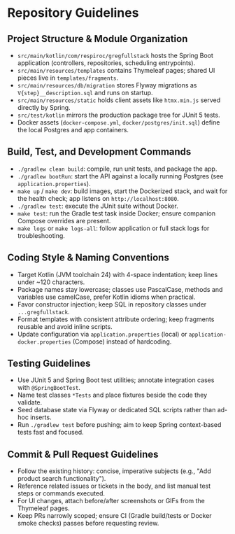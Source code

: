 # Repository Guidelines

## Project Structure & Module Organization
- `src/main/kotlin/com/respiroc/gregfullstack` hosts the Spring Boot application (controllers, repositories, scheduling entrypoints).
- `src/main/resources/templates` contains Thymeleaf pages; shared UI pieces live in `templates/fragments`.
- `src/main/resources/db/migration` stores Flyway migrations as `V{step}__description.sql` and runs on startup.
- `src/main/resources/static` holds client assets like `htmx.min.js` served directly by Spring.
- `src/test/kotlin` mirrors the production package tree for JUnit 5 tests.
- Docker assets (`docker-compose.yml`, `docker/postgres/init.sql`) define the local Postgres and app containers.

## Build, Test, and Development Commands
- `./gradlew clean build`: compile, run unit tests, and package the app.
- `./gradlew bootRun`: start the API against a locally running Postgres (see `application.properties`).
- `make up` / `make dev`: build images, start the Dockerized stack, and wait for the health check; app listens on `http://localhost:8080`.
- `./gradlew test`: execute the JUnit suite without Docker.
- `make test`: run the Gradle test task inside Docker; ensure companion Compose overrides are present.
- `make logs` or `make logs-all`: follow application or full stack logs for troubleshooting.

## Coding Style & Naming Conventions
- Target Kotlin (JVM toolchain 24) with 4-space indentation; keep lines under ~120 characters.
- Package names stay lowercase; classes use PascalCase, methods and variables use camelCase, prefer Kotlin idioms when practical.
- Favor constructor injection; keep SQL in repository classes under `...gregfullstack`.
- Format templates with consistent attribute ordering; keep fragments reusable and avoid inline scripts.
- Update configuration via `application.properties` (local) or `application-docker.properties` (Compose) instead of hardcoding.

## Testing Guidelines
- Use JUnit 5 and Spring Boot test utilities; annotate integration cases with `@SpringBootTest`.
- Name test classes `*Tests` and place fixtures beside the code they validate.
- Seed database state via Flyway or dedicated SQL scripts rather than ad-hoc inserts.
- Run `./gradlew test` before pushing; aim to keep Spring context-based tests fast and focused.

## Commit & Pull Request Guidelines
- Follow the existing history: concise, imperative subjects (e.g., "Add product search functionality").
- Reference related issues or tickets in the body, and list manual test steps or commands executed.
- For UI changes, attach before/after screenshots or GIFs from the Thymeleaf pages.
- Keep PRs narrowly scoped; ensure CI (Gradle build/tests or Docker smoke checks) passes before requesting review.
